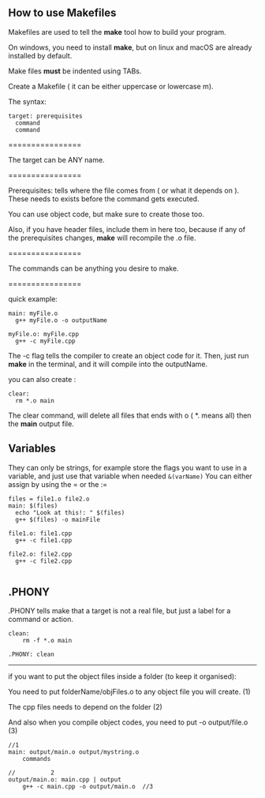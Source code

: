 How to use Makefiles  
------------  

Makefiles are used to tell the **make** tool how to build your program.

On windows, you need to install **make**, but on linux and macOS are already installed by default.

Make files **must** be indented using TABs.

Create a Makefile ( it can be either uppercase or lowercase m).

The syntax:  
```
target: prerequisites
  command
  command  
```

================	

The target can be ANY name.

================	

Prerequisites: tells where the file comes from ( or what it depends on ). These needs to exists before the command gets executed.	

You can use object code, but make sure to create those too.	

Also, if you have header files, include them in here too, because if any of the prerequisites changes, **make** will recompile the .o file.		

================

The commands can be anything you desire to make.

================	

quick example:
```
main: myFile.o
  g++ myFile.o -o outputName

myFile.o: myFile.cpp
  g++ -c myFile.cpp
```

The -c flag tells the compiler to create an object code for it.
Then, just run **make** in the terminal, and it will compile into the outputName.


you can also create :
```
clear:
  rm *.o main
```

The clear command, will delete all files that ends with o ( *. means all) then the **main** output file.

Variables  
-----
They can only be strings, for example store the flags you want to use in a variable, and just use that variable when needed ``` &(varName) ```
You can either assign by using the = or the :=
```
files = file1.o file2.o
main: $(files)
  echo "Look at this!: " $(files)
  g++ $(files) -o mainFile

file1.o: file1.cpp
  g++ -c file1.cpp

file2.o: file2.cpp
  g++ -c file2.cpp
  
```

.PHONY  
------

.PHONY tells make that a target is not a real file, but just a label for a command or action.

```
clean:
	rm -f *.o main

.PHONY: clean
```

----------

if you want to put the object files inside a folder (to keep it organised):

You need to put folderName/objFiles.o  to any object file you will create. (1)

The cpp files needs to depend on the folder (2)

And also when you compile object codes, you need to put -o output/file.o (3)

```
//1
main: output/main.o output/mystring.o
	commands

//			2 			
output/main.o: main.cpp | output
	g++ -c main.cpp -o output/main.o  //3


```


